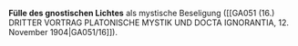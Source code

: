 
**Fülle des gnostischen Lichtes** als mystische Beseligung ([[GA051 (16.) DRITTER VORTRAG PLATONISCHE MYSTIK UND DOCTA IGNORANTIA, 12. November 1904|GA051/16]]).
